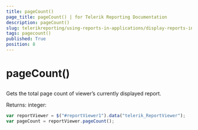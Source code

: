 ```yaml
---
title: pageCount()
page_title: pageCount() | for Telerik Reporting Documentation
description: pageCount()
slug: telerikreporting/using-reports-in-applications/display-reports-in-applications/web-application/html5-report-viewer/api-reference/reportviewer/methods/pagecount()
tags: pagecount()
published: True
position: 8
---
```


# pageCount()



## 

Gets the total page count of viewer’s currently displayed report.         

Returns: integer:         

    
````js
var reportViewer = $("#reportViewer1").data("telerik_ReportViewer");
var pageCount = reportViewer.pageCount();
````

